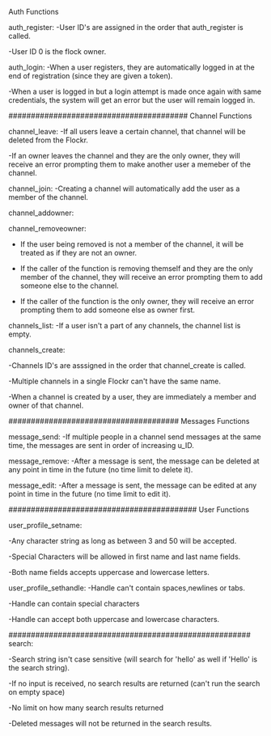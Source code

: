 Auth Functions

auth_register:
-User ID's are assigned in the order that auth_register is called.

-User ID 0 is the flock owner.

auth_login:
-When a user registers, they are automatically logged in at the end of registration (since they are given a token).

-When a user is logged in but a login attempt is made once again with same credentials, the system will get an error but the user will remain logged in.

########################################
Channel Functions

channel_leave:
-If all users leave a certain channel, that channel will be deleted from the Flockr.

-If an owner leaves the channel and they are the only owner, they will receive an error prompting them to make another user a memeber of the channel.


channel_join:
-Creating a channel will automatically add the user as a member of the channel.

channel_addowner:


channel_removeowner:
- If the user being removed is not a member of the channel, it will be treated as if they are not an owner.

- If the caller of the function is removing themself and they are the only member of the channel, they will receive an error prompting them to add someone else to the channel.

- If the caller of the function is the only owner, they will receive an error prompting them to add someone else as owner first. 

channels_list:
-If a user isn't a part of any channels, the channel list is empty.

channels_create:

-Channels ID's are asssigned in the order that channel_create is called. 

-Multiple channels in a single Flockr can't have the same name.

-When a channel is created by a user, they are immediately a member and owner of that channel.

######################################
Messages Functions

message_send:
-If multiple people in a channel send messages at the same time, the messages are sent in order of increasing u_ID.

message_remove:
-After a message is sent, the message can be deleted at any point in time in the future (no time limit to delete it).

message_edit:
-After a message is sent, the message can be edited at any point in time in the future (no time limit to edit it).

##########################################
User Functions

user_profile_setname:

-Any character string as long as between 3 and 50 will be accepted.

-Special Characters will be allowed in first name and last name fields.

-Both name fields accepts uppercase and lowercase letters.

user_profile_sethandle:
-Handle can't contain spaces,newlines or tabs.

-Handle can contain special characters

-Handle can accept both uppercase and lowercase characters.



######################################################
search:

-Search string isn't case sensitive (will search for 'hello' as well if 'Hello' is the search string).

-If no input is received, no search results are returned (can't run the search on empty space)

-No limit on how many search results returned

-Deleted messages will not be returned in the search results.

